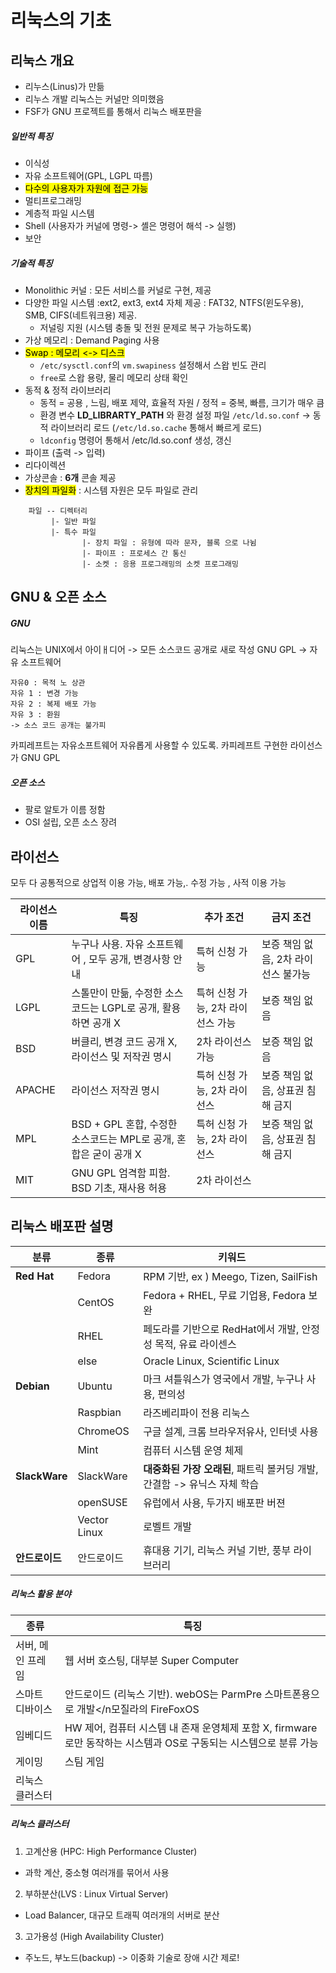 # 리눅스의 기초

## 리눅스 개요
- 리누스(Linus)가 만듦
- 리누스 개발 리눅스는 커널만 의미했음
- FSF가 GNU 프로젝트를 통해서 리눅스 배포판을 

##### 일반적 특징
- 이식성
- 자유 소프트웨어(GPL, LGPL 따름)
- <mark>다수의 사용자가 자원에 접근 가능</mark>
- 멀티프로그래밍
- 계층적 파일 시스템
- Shell (사용자가 커널에 명령-> 셸은 명령어 해석 -> 실행)
- 보안

##### 기술적 특징 
- Monolithic 커널 : 모든 서비스를 커널로 구현, 제공
- 다양한 파일 시스템 :ext2, ext3, ext4 자체 제공 : FAT32, NTFS(윈도우용), SMB, CIFS(네트워크용) 제공.
  - 저널링 지원 (시스템 충돌 및 전원 문제로 복구 가능하도록)
- 가상 메모리 : Demand Paging 사용
- <mark>Swap : 메모리 <-> 디스크 </mark>
  - `/etc/sysctl.conf`의 `vm.swapiness` 설정해서 스왑 빈도 관리
  - `free`로 스왑 용량, 물리 메모리 상태 확인
- 동적 & 정적 라이브러리
  - 동적 = 공용 , 느림, 배포 제약, 효율적 자원 / 정적 = 중복, 빠름, 크기가 매우 큼
  - 환경 변수 **LD_LIBRARTY_PATH** 와 환경 설정 파일 `/etc/ld.so.conf` -> 동적 라이브러리 로드 (`/etc/ld.so.cache` 통해서 빠르게 로드)
  - `ldconfig` 명령어 통해서 /etc/ld.so.conf 생성, 갱신
- 파이프 (출력 -> 입력)
- 리다이렉션
- 가상콘솔 : **6개** 콘솔 제공
- <mark>장치의 파일화</mark> : 시스템 자원은 모두 파일로 관리
```
    파일 -- 디렉터리
         |- 일반 파일
         |- 특수 파일
                |- 장치 파일 : 유형에 따라 문자, 블록 으로 나뉨
                |- 파이프 : 프로세스 간 통신
                |- 소켓 : 응용 프로그래밍의 소켓 프로그래밍
```

## GNU & 오픈 소스

##### GNU

리눅스는 UNIX에서 아이ㅐ디어 -> 모든 소스코드 공개로 새로 작성
GNU GPL -> 자유 소프트웨어
```
자유0 : 목적 노 상관
자유 1 : 변경 가능
자유 2 : 복제 배포 가능
자유 3 : 환원
-> 소스 코드 공개는 불가피
```
카피레프트는 자유소프트웨어 자유롭게 사용할 수 있도록.
카피레프트 구현한 라이선스가 GNU GPL

##### 오픈 소스
- 팔로 알토가 이름 정함
- OSI 설립, 오픈 소스 장려

## 라이선스

모두 다 공통적으로 상업적 이용 가능, 배포 가능,. 수정 가능 , 사적 이용 가능

|라이선스 이름 | 특징 | 추가 조건 | 금지 조건 |
| ----| -------------|---|----|
|GPL|누구나 사용. 자유 소프트웨어 , 모두 공개, 변경사항 안내| 특허 신청 가능 | 보증 책임 없음, 2차 라이선스 불가능 |
|LGPL |스톨만이 만듦, 수정한 소스코드는 LGPL로 공개, 활용하면 공개 X |특허 신청 가능, 2차 라이선스 가능| 보증 책임 없음|
|BSD |버클리, 변경 코드 공개 X, 라이선스 및 저작권 명시 |2차 라이선스 가능| 보증 책임 없음|
|APACHE|라이선스 저작권 명시 | 특허 신청 가능, 2차 라이선스| 보증 책임 없음, 상표권 침해 금지|
|MPL|BSD + GPL 혼합, 수정한 소스코드는 MPL로 공개, 혼합은 굳이 공개 X|특허 신청 가능, 2차 라이선스|보증 책임 없음, 상표권 침해 금지|
|MIT| GNU GPL 엄격함 피함. BSD 기초, 재사용 허용 | 2차 라이선스 | |

## 리눅스 배포판 설명
|분류| 종류 | 키워드 |
|--|--|------|
|**Red Hat**| Fedora | RPM 기반, ex ) Meego, Tizen, SailFish|
| | CentOS|Fedora + RHEL, 무료 기업용, Fedora 보완|
| | RHEL| 페도라를 기반으로 RedHat에서 개발, 안정성 목적, 유료 라이센스|
| | else | Oracle Linux, Scientific Linux |
|**Debian**| Ubuntu | 마크 셔틀워스가 영국에서 개발, 누구나 사용, 편의성 |
| | Raspbian| 라즈베리파이 전용 리눅스|
| | ChromeOS| 구글 설계, 크롬 브라우저유사, 인터넷 사용|
| | Mint | 컴퓨터 시스템 운영 체제 |
|**SlackWare**|SlackWare| **대중화된 가장 오래된**, 패트릭 볼커딩 개발, 간결함 -> 유닉스 자체 학습|
||openSUSE| 유럽에서 사용, 두가지 배포판 버젼|
| |Vector Linux| 로벨트 개발|
|**안드로이드**| 안드로이드| 휴대용 기기, 리눅스 커널 기반, 풍부 라이브러리|

##### 리눅스 활용 분야

|종류|특징|
|--|------------|
|서버, 메인 프레임 | 웹 서버 호스팅, 대부분 Super Computer|
|스마트 디바이스|안드로이드 (리눅스 기반). webOS는 ParmPre 스마트폰용으로 개발</n모질라의 FireFoxOS |
|임베디드|HW 제어, 컴퓨터 시스템 내 존재</n> 운영체제 포함 X, firmware로만 동작하는 시스템과 OS로 구동되는 시스템으로 분류 가능|
|게이밍|스팀 게임|
|리눅스 클러스터| |

##### 리눅스 클러스터
1. 고계산용 (HPC: High Performance Cluster)  
- 과학 계산, 중소형 여러개를 묶어서 사용
2. 부하분산(LVS : Linux Virtual Server)
- Load Balancer, 대규모 트래픽 여러개의 서버로 분산
3. 고가용성 (High Availability Cluster)
- 주노드, 부노드(backup) -> 이중화 기술로 장애 시간 제로! 
